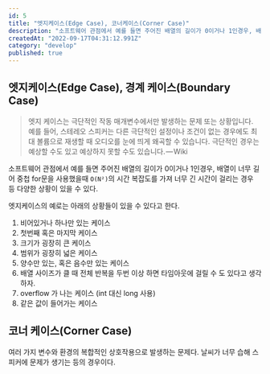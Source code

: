 ```yaml
---
id: 5
title: "엣지케이스(Edge Case), 코너케이스(Corner Case)"
description: "소프트웨어 관점에서 예를 들면 주어진 배열의 길이가 0이거나 1인경우, 배열이 너무 길어 중첩 for문을 사용했을때 O(N²)의 시간 복잡도를 가져 너무 긴 시간이 걸리는 경우 등 다양한 상황이 있을 수 있다. 엣지케이스의 예로는 아래의 상황들이 있을 수 있다고 한다."
createdAt: "2022-09-17T04:31:12.991Z"
category: "develop"
published: true
---
```


## 엣지케이스(Edge Case), 경계 케이스(Boundary Case)

> 엣지 케이스는 극단적인 작동 매개변수에서만 발생하는 문제 또는 상황입니다. 예를 들어, 스테레오 스피커는 다른 극단적인 설정이나 조건이 없는 경우에도 최대 볼륨으로 재생할 때 오디오를 눈에 띄게 왜곡할 수 있습니다. 극단적인 경우는 예상할 수도 있고 예상하지 못할 수도 있습니다. — Wiki

소프트웨어 관점에서 예를 들면 주어진 배열의 길이가 0이거나 1인경우, 배열이 너무 길어 중첩 for문을 사용했을때 `O(N²)`의 시간 복잡도를 가져 너무 긴 시간이 걸리는 경우 등 다양한 상황이 있을 수 있다.

엣지케이스의 예로는 아래의 상황들이 있을 수 있다고 한다.

1. 비어있거나 하나만 있는 케이스  
2. 첫번째 혹은 마지막 케이스  
3. 크기가 굉장히 큰 케이스  
4. 범위가 굉장히 넓은 케이스  
5. 양수만 있는, 혹은 음수만 있는 케이스  
6. 배열 사이즈가 클 때 전체 반복을 두번 이상 하면 타임아웃에 걸릴 수 도 있다고 생각하자.  
7. overflow 가 나는 케이스 (int 대신 long 사용)  
8. 같은 값이 들어가는 케이스

## 코너 케이스(Corner Case)

여러 가지 변수와 환경의 복합적인 상호작용으로 발생하는 문제다. 날씨가 너무 습해 스피커에 문제가 생기는 등의 경우이다.
